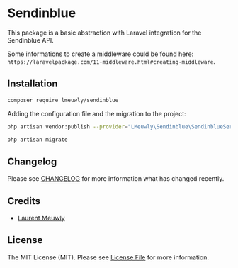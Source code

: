# Sendinblue

This package is a basic abstraction with Laravel integration for the Sendinblue API.

Some informations to create a middleware could be found here: `https://laravelpackage.com/11-middleware.html#creating-middleware`.

## Installation
```sh
composer require lmeuwly/sendinblue
```

Adding the configuration file and the migration to the project:

```sh
php artisan vendor:publish --provider="LMeuwly\Sendinblue\SendinblueServiceProvider"
```

```sh
php artisan migrate
```

## Changelog

Please see [CHANGELOG](CHANGELOG.md) for more information what has changed recently.

## Credits

- [Laurent Meuwly](https://git.radiofr.ch/lmeuwly)

## License

The MIT License (MIT). Please see [License File](LICENSE.md) for more information.

